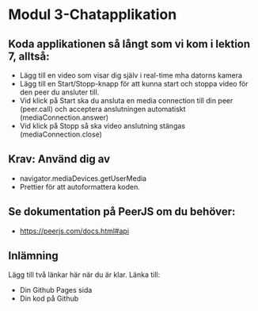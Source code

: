 # Modul 3-Chatapplikation

## Koda applikationen så långt som vi kom i lektion 7, alltså:
- Lägg till en video som visar dig själv i real-time mha datorns kamera
- Lägg till en Start/Stopp-knapp för att kunna start och stoppa video för den peer du ansluter till.
- Vid klick på Start ska du ansluta en media connection till din peer (peer.call) och acceptera anslutningen automatiskt (mediaConnection.answer)
- Vid klick på Stopp så ska video anslutning stängas (mediaConnection.close)

## Krav: Använd dig av
- navigator.mediaDevices.getUserMedia
- Prettier för att autoformattera koden.

## Se dokumentation på PeerJS om du behöver:
- https://peerjs.com/docs.html#api

## Inlämning
Lägg till två länkar här när du är klar. Länka till:
- Din Github Pages sida
- Din kod på Github
